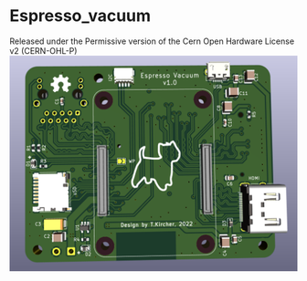 # Espresso_vacuum
Released under the Permissive version of the Cern Open Hardware License v2 (CERN-OHL-P)
![Board front view](Espresso_vacuum_front.png)
